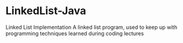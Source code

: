 # LinkedList-Java
Linked List Implementation
A linked list program, used to keep up with programming techniques learned during coding lectures
